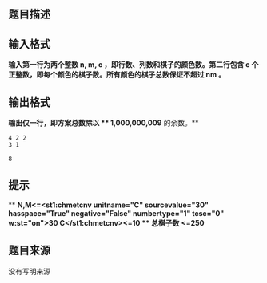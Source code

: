 


## 题目描述
## 输入格式
**输入第一行为两个整数 **n, m, c** ，即行数、列数和棋子的颜色数。第二行包含 **c** 个正整数，即每个颜色的棋子数。所有颜色的棋子总数保证不超过 **nm** 。** 
## 输出格式
**输出仅一行，即方案总数除以 ** 1,000,000,009** 的余数。** 

```input1
4 2 2
3 1

```

```output1
8
```

## 提示
** **N,M<=<st1:chmetcnv unitname="C" sourcevalue="30" hasspace="True" negative="False" numbertype="1" tcsc="0" w:st="on">30 C</st1:chmetcnv><=10 ** 总棋子数**  **<=250** 
## 题目来源
没有写明来源


